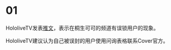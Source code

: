 # 01

HololiveTV发表[推文](https://twitter.com/hololivetv/status/1357648899494715396)，表示在桐生可可的频道有误锁用户的现象。

HololiveTV建议认为自己被误封的用户使用问询表格联系Cover官方。